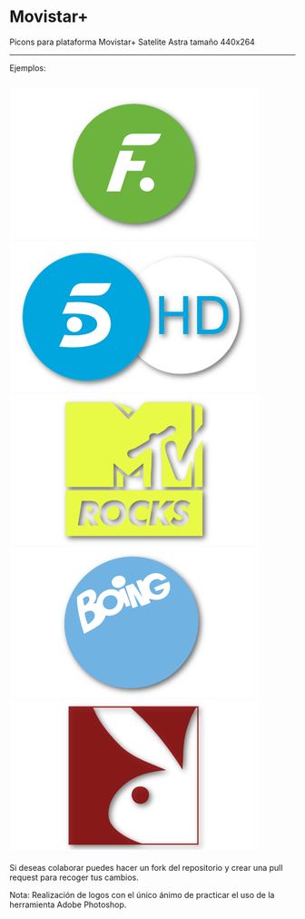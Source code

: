 # Movistar+

Picons para plataforma Movistar+ Satelite Astra tamaño 440x264

----
Ejemplos:

![alt text](https://raw.githubusercontent.com/rulogarcillan/picons_movistarplus/master/picon/1_0_1_77BC_40A_1_C00000_0_0_0.png)
![alt text](https://raw.githubusercontent.com/rulogarcillan/picons_movistarplus/master/picon/1_0_19_7536_426_1_C00000_0_0_0.png)
![alt text](https://raw.githubusercontent.com/rulogarcillan/picons_movistarplus/master/picon/1_0_1_6FF3_42A_1_C00000_0_0_0.png)
![alt text](https://raw.githubusercontent.com/rulogarcillan/picons_movistarplus/master/picon/1_0_1_749E_41C_1_C00000_0_0_0.png)
![alt text](https://raw.githubusercontent.com/rulogarcillan/picons_movistarplus/master/picon/1_0_1_778B_424_1_C00000_0_0_0.png)
----
Si deseas colaborar puedes hacer un fork del repositorio y crear una pull request para recoger tus cambios.

Nota: Realización de logos con el único ánimo de practicar el uso de la herramienta Adobe Photoshop.





